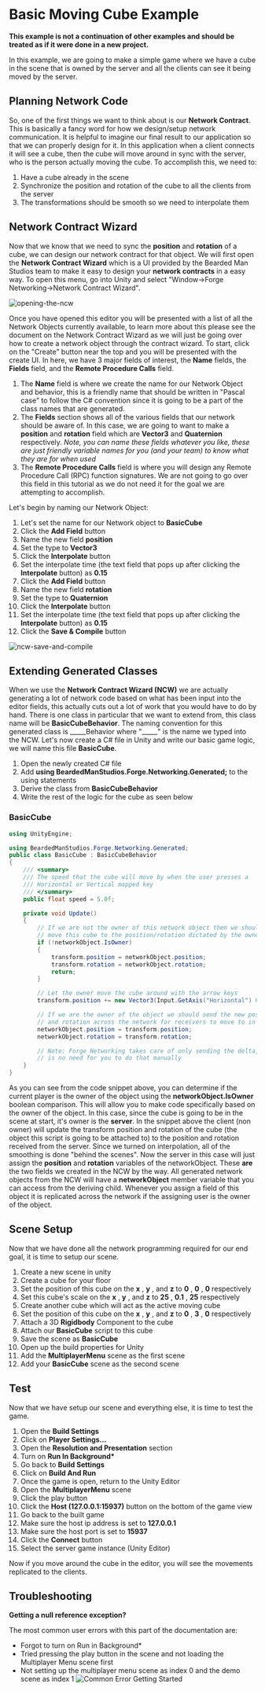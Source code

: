 # Basic Moving Cube Example

**This example is not a continuation of other examples and should be treated as if it were done in a new project.**

In this example, we are going to make a simple game where we have a cube in the scene that is owned by the server and all the clients can see it being moved by the server.

## Planning Network Code

So, one of the first things we want to think about is our **Network Contract**. This is basically a fancy word for how we design/setup network communication. It is helpful to imagine our final result to our application so that we can properly design for it. In this application when a client connects it will see a cube, then the cube will move around in sync with the server, who is the person actually moving the cube. To accomplish this, we need to:

1. Have a cube already in the scene
2. Synchronize the position and rotation of the cube to all the clients from the server
3. The transformations should be smooth so we need to interpolate them

## Network Contract Wizard

Now that we know that we need to sync the **position** and **rotation** of a cube, we can design our network contract for that object. We will first open the **Network Contract Wizard** which is a UI provided by the Bearded Man Studios team to make it easy to design your **network contracts** in a easy way. To open this menu, go into Unity and select "Window->Forge Networking->Network Contract Wizard".

![opening-the-ncw](https://raw.githubusercontent.com/BeardedManStudios/ForgeNetworkingRemastered/develop/docs/mkdocs/docs/images/opening-ncw.jpg "How to open the NCW")

Once you have opened this editor you will be presented with a list of all the Network Objects currently available, to learn more about this please see the document on the Network Contract Wizard as we will just be going over how to create a network object through the contract wizard. To start, click on the "Create" button near the top and you will be presented with the create UI. In here, we have 3 major fields of interest, the **Name** fields, the **Fields** field, and the **Remote Procedure Calls** field.

1. The **Name** field is where we create the name for our Network Object and behavior, this is a friendly name that should be written in "Pascal case" to follow the C# convention since it is going to be a part of the class names that are generated.
2. The **Fields** section shows all of the various fields that our network should be aware of. In this case, we are going to want to make a **position** and **rotation** field which are **Vector3** and **Quaternion** respectively. _Note, you can name these fields whatever you like, these are just friendly variable names for you (and your team) to know what they are for when used_
3. The **Remote Procedure Calls** field is where you will design any Remote Procedure Call (RPC) function signatures. We are not going to go over this field in this tutorial as we do not need it for the goal we are attempting to accomplish.

Let's begin by naming our Network Object:

1. Let's set the name for our Network object to **BasicCube**
2. Click the **Add Field** button
3. Name the new field **position**
4. Set the type to **Vector3**
5. Click the **Interpolate** button
6. Set the interpolate time (the text field that pops up after clicking the **Interpolate** button) as **0.15**
7. Click the **Add Field** button
8. Name the new field **rotation**
9. Set the type to **Quaternion**
10. Click the **Interpolate** button
11. Set the interpolate time (the text field that pops up after clicking the **Interpolate** button) as **0.15**
12. Click the **Save & Compile** button

![ncw-save-and-compile](https://raw.githubusercontent.com/BeardedManStudios/ForgeNetworkingRemastered/develop/docs/mkdocs/docs/images/ncw-save-and-compile.jpg "Save & Compile the NCW")

## Extending Generated Classes

When we use the **Network Contract Wizard (NCW)** we are actually generating a lot of network code based on what has been input into the editor fields, this actually cuts out a lot of work that you would have to do by hand. There is one class in particular that we want to extend from, this class name will be **BasicCubeBehavior**. The naming convention for this generated class is \_\_\_\_\_Behavior where "\_\_\_\_\_" is the name we typed into the NCW. Let's now create a C# file in Unity and write our basic game logic, we will name this file **BasicCube**.

1. Open the newly created C# file
2. Add **using BeardedManStudios.Forge.Networking.Generated;** to the using statements
3. Derive the class from **BasicCubeBehavior**
4. Write the rest of the logic for the cube as seen below

### BasicCube
```csharp
using UnityEngine;

using BeardedManStudios.Forge.Networking.Generated;
public class BasicCube : BasicCubeBehavior
{
	/// <summary>
	/// The speed that the cube will move by when the user presses a
	/// Horizontal or Vertical mapped key
	/// </summary>
	public float speed = 5.0f;

	private void Update()
	{
		// If we are not the owner of this network object then we should
		// move this cube to the position/rotation dictated by the owner
		if (!networkObject.IsOwner)
		{
			transform.position = networkObject.position;
			transform.rotation = networkObject.rotation;
			return;
		}

		// Let the owner move the cube around with the arrow keys
		transform.position += new Vector3(Input.GetAxis("Horizontal") 0, Input.GetAxis("Vertical")).normalized * speed * Time.deltaTime;

		// If we are the owner of the object we should send the new position
		// and rotation across the network for receivers to move to in the above code
		networkObject.position = transform.position;
		networkObject.rotation = transform.rotation;

		// Note: Forge Networking takes care of only sending the delta, so there
		// is no need for you to do that manually
	}
}
```

As you can see from the code snippet above, you can determine if the current player is the owner of the object using the **networkObject.IsOwner** boolean comparison. This will allow you to make code specifically based on the owner of the object. In this case, since the cube is going to be in the scene at start, it's owner is the **server**. In the snippet above the client (non owner) will update the transform position and rotation of the cube (the object this script is going to be attached to) to the position and rotation received from the server. Since we turned on interpolation, all of the smoothing is done "behind the scenes". Now the server in this case will just assign the **position** and **rotation** variables of the networkObject. These **are** the two fields we created in the NCW by the way. All generated network objects from the NCW will have a **networkObject** member variable that you can access from the deriving child. Whenever you assign a field of this object it is replicated across the network if the assigning user is the owner of the object.

## Scene Setup

Now that we have done all the network programming required for our end goal, it is time to setup our scene.

1. Create a new scene in unity
2. Create a cube for your floor
3. Set the position of this cube on the **x** , **y** , and **z** to **0** , **0** , **0** respectively
4. Set this cube's scale on the **x** , **y** , and **z** to **25** , **0.1** , **25** respectively
5. Create another cube which will act as the active moving cube
6. Set the position of this cube on the **x** , **y** , and **z** to **0** , **3** , **0** respectively
7. Attach a 3D **Rigidbody** Component to the cube
8. Attach our **BasicCube** script to this cube
9. Save the scene as **BasicCube**
10. Open up the build properties for Unity
11. Add the **MultiplayerMenu** scene as the first scene
12. Add your **BasicCube** scene as the second scene

## Test

Now that we have setup our scene and everything else, it is time to test the game.

1. Open the **Build Settings**
2. Click on **Player Settings...**
1. Open the **Resolution and Presentation** section
2. Turn on **Run In Background\***
3. Go back to **Build Settings**
4. Click on **Build And Run**
5. Once the game is open, return to the Unity Editor
6. Open the **MultiplayerMenu** scene
7. Click the play button
8. Click the **Host (127.0.0.1:15937)** button on the bottom of the game view
9. Go back to the built game
10. Make sure the host ip address is set to **127.0.0.1**
11. Make sure the host port is set to **15937**
12. Click the **Connect** button
13. Select the server game instance (Unity Editor)

Now if you move around the cube in the editor, you will see the movements replicated to the clients.

## Troubleshooting

**Getting a null reference exception?**

The most common user errors with this part of the documentation are:

- Forgot to turn on Run in Background*
- Tried pressing the play button in the scene and not loading the Multiplayer Menu scene first
- Not setting up the multiplayer menu scene as index 0 and the demo scene as index 1
![Common Error Getting Started](https://raw.githubusercontent.com/BeardedManStudios/ForgeNetworkingRemastered/develop/docs/mkdocs/docs/images/common-error-getting-started.png)
